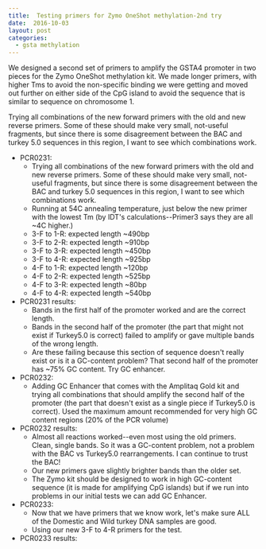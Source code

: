 ```yaml
---
title:  Testing primers for Zymo OneShot methylation-2nd try
date:  2016-10-03
layout: post
categories:
  - gsta methylation
---
```


We designed a second set of primers to amplify the GSTA4 promoter in two pieces for the Zymo OneShot methylation kit. We made longer primers, with higher Tms to avoid the non-specific binding we were getting and moved out further on either side of the CpG island to avoid the sequence that is similar to sequence on chromosome 1.

Trying all combinations of the new forward primers with the old and new reverse primers. Some of these should make very small, not-useful fragments, but since there is some disagreement between the BAC and turkey 5.0 sequences in this region, I want to see which combinations work.

  * PCR0231:
    * Trying all combinations of the new forward primers with the old and new reverse primers. Some of these should make very small, not-useful fragments, but since there is some disagreement between the BAC and turkey 5.0 sequences in this region, I want to see which combinations work.
    * Running at 54C annealing temperature, just below the new primer with the lowest Tm (by IDT's calculations--Primer3 says they are all ~4C higher.)
    * 3-F to 1-R: expected length ~490bp
    * 3-F to 2-R: expected length ~910bp
    * 3-F to 3-R: expected length ~450bp
    * 3-F to 4-R: expected length ~925bp
    * 4-F to 1-R: expected length ~120bp
    * 4-F to 2-R: expected length ~525bp
    * 4-F to 3-R: expected length ~80bp
    * 4-F to 4-R: expected length ~540bp
  * PCR0231 results:
    * Bands in the first half of the promoter worked and are the correct length.
    * Bands in the second half of the promoter (the part that might not exist if Turkey5.0 is correct) failed to amplify or gave multiple bands of the wrong length.
    * Are these failing because this section of sequence doesn't really exist or is it a GC-content problem? That second half of the promoter has ~75% GC content. Try GC enhancer.
  * PCR0232:
    * Adding GC Enhancer that comes with the Amplitaq Gold kit and trying all combinations that should amplify the second half of the promoter (the part that doesn't exist as a single piece if Turkey5.0 is correct). Used the maximum amount recommended for very high GC content regions (20% of the PCR volume)
  * PCR0232 results:
    * Almost all reactions worked--even most using the old primers. Clean, single bands. So it was a GC-content problem, not a problem with the BAC vs Turkey5.0 rearrangements. I can continue to trust the BAC!
    * Our new primers gave slightly brighter bands than the older set.
    * The Zymo kit should be designed to work in high GC-content sequence (it is made for amplifying CpG islands) but if we run into problems in our initial tests we can add GC Enhancer.
  * PCR0233:
    * Now that we have primers that we know work, let's make sure ALL of the Domestic and Wild turkey DNA samples are good.
    * Using our new 3-F to 4-R primers for the test.
  * PCR0233 results:
